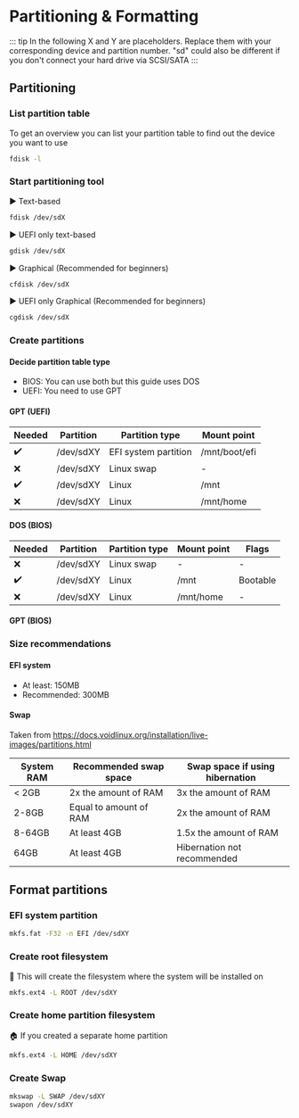 # Partitioning & Formatting

::: tip
In the following X and Y are placeholders. Replace them with your corresponding device and partition number. "sd" could also be different if you don't connect your hard drive via SCSI/SATA
:::

## Partitioning

### List partition table

To get an overview you can list your partition table to find out the device you want to use
```bash
fdisk -l
```

### Start partitioning tool
▶️ Text-based
```bash
fdisk /dev/sdX
```
▶️ UEFI only text-based
```bash
gdisk /dev/sdX
```
▶️ Graphical (Recommended for beginners)
```bash
cfdisk /dev/sdX
```
▶️ UEFI only Graphical (Recommended for beginners)
```bash
cgdisk /dev/sdX
```

### Create partitions

#### Decide partition table type
 - BIOS: You can use both but this guide uses DOS
 - UEFI: You need to use GPT

#### GPT (UEFI)

| Needed | Partition | Partition type       | Mount point   |
|--------|-----------|----------------------|---------------|
| ✔️      | /dev/sdXY | EFI system partition | /mnt/boot/efi |
| ❌      | /dev/sdXY | Linux swap           | -             |
| ✔️      | /dev/sdXY | Linux                | /mnt          |
| ❌      | /dev/sdXY | Linux                | /mnt/home     |

#### DOS (BIOS)

| Needed | Partition | Partition type | Mount point | Flags    |
|--------|-----------|----------------|-------------|----------|
| ❌      | /dev/sdXY | Linux swap     | -           | -        |
| ✔️      | /dev/sdXY | Linux          | /mnt        | Bootable |
| ❌      | /dev/sdXY | Linux          | /mnt/home   | -        |

#### GPT (BIOS)


### Size recommendations

#### EFI system
- At least: 150MB
- Recommended: 300MB

#### Swap

Taken from <https://docs.voidlinux.org/installation/live-images/partitions.html>

| System RAM | Recommended swap space | Swap space if using hibernation |
|------------|------------------------|---------------------------------|
| < 2GB      | 2x the amount of RAM   | 3x the amount of RAM            |
| 2-8GB      | Equal to amount of RAM | 2x the amount of RAM            |
| 8-64GB     | At least 4GB           | 1.5x the amount of RAM          |
| 64GB       | At least 4GB           | Hibernation not recommended     |

## Format partitions

### EFI system partition
```bash
mkfs.fat -F32 -n EFI /dev/sdXY
```

### Create root filesystem
💽 This will create the filesystem where the system will be installed on
```bash
mkfs.ext4 -L ROOT /dev/sdXY
```

### Create home partition filesystem
🏠 If you created a separate home partition
```bash
mkfs.ext4 -L HOME /dev/sdXY
```

### Create Swap
```bash
mkswap -L SWAP /dev/sdXY
swapon /dev/sdXY
```
